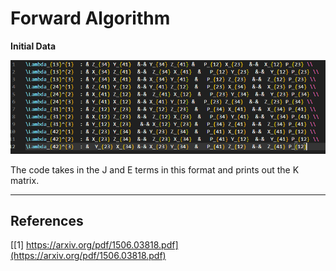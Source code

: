# Forward Algorithm

**Initial Data**

<img src="./initial.png">

The code takes in the J and E terms in this format and prints out the K matrix. 

----
## References ##
[[1] https://arxiv.org/pdf/1506.03818.pdf](https://arxiv.org/pdf/1506.03818.pdf)


